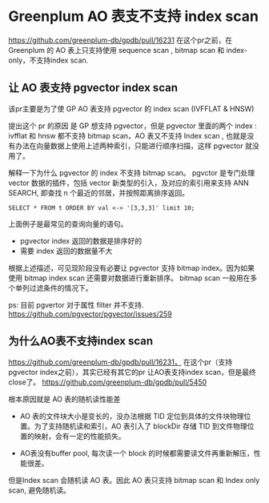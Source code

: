 # Greenplum AO 表支不支持 index scan

https://github.com/greenplum-db/gpdb/pull/16231 
在这个pr之前，在 Greenplum 的 AO 表上只支持使用 sequence scan , bitmap scan 和 index-only，不支持index scan. 

## 让 AO 表支持 pgvector index scan

该pr主要是为了使 GP AO 表支持 pgvector 的 index  scan (IVFFLAT & HNSW)

提出这个 pr 的原因 是 GP 想支持 pgvector，但是 pgvector 里面的两个 index : ivfflat 和 hnsw 都不支持 bitmap scan，AO 表又不支持 Index scan , 也就是没有办法在向量数据上使用上述两种索引，只能进行顺序扫描，这样 pgvector 就没用了。

解释一下为什么 pgvector 的 index 不支持 bitmap scan。 pgvctor 是专门处理 vector 数据的插件，包括 vector 新类型的引入，及对应的索引用来支持 ANN SEARCH, 即查找 n 个最近的邻居，并按照距离排序返回。

```
SELECT * FROM t ORDER BY val <-> '[3,3,3]' limit 10;
```
上面例子是最常见的查询向量的语句。
-	pgvector index 返回的数据是排序好的
-	需要 index 返回的数据量不大

根据上述描述，可见现阶段没有必要让 pgvector 支持 bitmap index。因为如果使用 bitmap index scan 还需要对数据进行重新排序。
bitmap scan 一般用在多个单列过滤条件的情况下。

ps: 目前 pgvertor 对于属性 filter 并不支持. https://github.com/pgvector/pgvector/issues/259 

## 为什么AO表不支持index scan
https://github.com/greenplum-db/gpdb/pull/16231， 
在这个pr（支持pgvector index之前），其实已经有其它的pr 让AO表支持index scan，但是最终close了。
https://github.com/greenplum-db/gpdb/pull/5450 

根本原因就是 AO 表的随机读性能差
- AO 表的文件块大小是变长的，没办法根据 TID 定位到具体的文件块物理位置。为了支持随机读和索引，AO 表引入了 blockDir 存储 TID 到文件物理位置的映射，会有一定的性能损失。

- AO表没有buffer pool, 每次读一个 block 的时候都需要读文件再重新解压，性能很差。

但是Index scan 会随机读 AO 表。因此 AO 表只支持 bitmap scan 和 Index only scan, 避免随机读。

